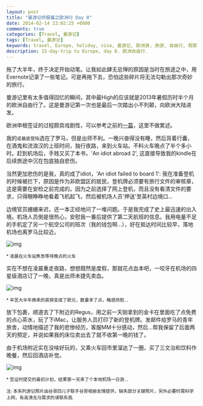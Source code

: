 ```yaml
---
layout: post
title: "曼游记终极篇之欧洲行 Day 0"
date: 2014-02-14 22:02:25 +0800
comments: true
categories: [Travel, 曼游记]
tags: [Travel, 曼游记]
keywords: travel, Europe, holiday, visa, 曼游记, 欧洲游, 旅游, 自由行, 假期
description: 15-day-trip to Europe, day 0. 欧洲自由行.
---
```

拖了大半年，终于决定开始动笔。让我如此肆无忌惮的原因是当时在旅途之中，用Evernote记录了一些笔记。可是再拖下去，恐怕这些碎片将无法勾勒出那次奇妙的旅行。

曼游记里有太多值得回忆的瞬间，其中最High的应该就是2013年暑假历时半个月的欧洲自由行了。这是曼游记第一次也是最后一次踏出小不列颠，向欧洲大陆进发。

欧洲申根签证的过程颇具戏剧性，可以参考之前的[一篇][1]，这里不做累述。

我的`诺曼底登陆`选在了罗马，但是出师不利。一晚兴奋得没有睡，然后背着行囊，在酒鬼和流浪汉的上班时间，独行夜路，来到火车站。不料火车晚点了半个多小时。赶到机场后，手贱又买了本书，'An idiot abroad 2', 这直接导致我的kindle在后续旅途中沉在包底独自悲伤。

当然更加悲伤的是我，真的成了idiot，'An idiot failed to board 1': 我在准备登机的时候被拦下，原因是作为非欧盟区的居民，登机牌必须要有旅行文件的审核章，这是需要在安检之前完成的。因为之前选择了网上登机，而且没有看清文件的要求，只得眼睁睁地看着飞机起飞，然后被机场人员'押送'至英村边境口… 

<!-- more -->

边境官员姗姗来迟，还一本正经地问了一堆问题。于是我完成了史上最迅速的出入境。机场人员倒是很热心，安慰我一番后提供了第二天航班的信息。我用电量不足的手机定了另一个航空公司的班次（我的钱包啊…），好在抵达时间比较早，落地机场也离罗马比较近。

![img][img1]

<sub>* 凌晨在火车站焦急等待晚点的火车</sub>

实在不想在凌晨重走夜路，想想既然是度假，那就花点血本吧，一咬牙在机场的四星级酒店订了一晚，真是出师未捷先卖血。

![img][img2]

<sub>* 辛苦大半年换来的英镑变成了欧元，数量多了点，略感欣慰…</sub>

放下包裹，顺道去了下附近的Regus，用之前一天刚拿到的金卡在里面吃了点免费的点心茶水，玩了下iMac，让服务人员打印了新的登机牌。发邮件给罗马的青年旅舍，动情地描述了我的悲惨经历，客服MM十分感动，然后…帮我保留了后面两天的预定，并说如果我的床位卖出去了就不收第一晚的钱了。

由于机场附近实在没啥好玩的，又乘火车回市里溜达了一圈，买了三文治和饮料作晚餐，然后回酒店补觉。

![img][img3]

<sub>* 签证时提交的最初计划，结果第一天来了个本地机场一日游…</sub>

<sub>注: 本系列游记照片由谷哥四儿子联手谷哥相册友情提供，缺失部分关键照片，另外必要时需科学上网，有高清无马需求的请联系我.</sub>

[1]: http://lawrencesun.info/blog/?p=890
[img1]: https://lh3.googleusercontent.com/-nLsQSHOKnZs/Uv9oKWyOMaI/AAAAAAAAAWg/du6stzgwvqw/w300/h400
[img2]:https://lh5.googleusercontent.com/-8QLS7f3NbG0/Uv9oFenAqXI/AAAAAAAAAmY/Lu7zbx8Se2U/w400/h300
[img3]: https://lh6.googleusercontent.com/-zmOg3ZHclzk/Uv9oFV1tp3I/AAAAAAAAAmc/UFOT99xF6Mc/w300/h400

